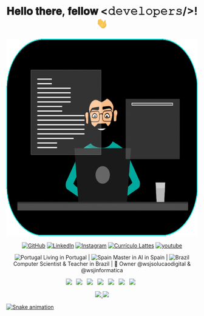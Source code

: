 
<div>
<h1 align="center"> 𝐇𝐞𝐥𝐥𝐨 𝐭𝐡𝐞𝐫𝐞, 𝐟𝐞𝐥𝐥𝐨𝐰 <𝚍𝚎𝚟𝚎𝚕𝚘𝚙𝚎𝚛𝚜/>! <img src="https://github.com/ABSphreak/ABSphreak/blob/master/gifs/Hi.gif?raw=true" width="30px"></h2>
	
</div>

<p align="center">
  <img height="520px" src="https://github.com/ValdirCezar/Autenticacao-Tokens-JWT/blob/master/src/imd-readme.gif?raw=true" />


<p align="center">
	<a href="https://github.com/williamsartijose"><img src="https://img.icons8.com/bubbles/50/000000/github.png" alt="GitHub"/></a>
	<a href="https://www.linkedin.com/in/william-analistadesistema/"><img src="https://img.icons8.com/bubbles/50/000000/linkedin.png" alt="LinkedIn"/></a>
	<a href="https://www.instagram.com/williamsartijose/"><img src="https://img.icons8.com/bubbles/50/000000/instagram.png" alt="Instagram"/></a>
	<a href="http://lattes.cnpq.br/6687923420787618"><img src="https://img.icons8.com/bubbles/50/000000/resume.png" alt="Currículo Lattes"/></a>
	<a href="https://www.youtube.com/@williamsartijose3497"><img src="https://img.icons8.com/bubbles/50/000000/youtube.png" alt="youtube"/></a>
</p>
	
<p align="center"> 
  <img src="https://twemoji.maxcdn.com/v/latest/svg/1f1f5-1f1f9.svg" alt="Portugal" width="15" height="15"/> Living in Portugal |
  <img src="https://twemoji.maxcdn.com/v/latest/svg/1f1ea-1f1f8.svg" alt="Spain" width="15" height="15"/> Master in AI in Spain |
  <img src="https://twemoji.maxcdn.com/v/latest/svg/1f1e7-1f1f7.svg" alt="Brazil" width="15" height="15"/> Computer Scientist & Teacher in Brazil |
  🔧 Owner @wsjsolucaodigital & @wsjinformatica
</p>
</p>

<p align="center">
<img src="https://img.shields.io/badge/HTML%20-%23F7DF1E.svg?&style=for-the-badge&color=E34F26" />&nbsp;&nbsp;
<img src="https://img.shields.io/badge/css%20-%23F7DF1E.svg?&style=for-the-badge&color=5BA8EE" />&nbsp;&nbsp;
<img src="https://img.shields.io/badge/JavaScript%20-%23F7DF1E.svg?&style=for-the-badge&color=F7DF1E" />&nbsp;&nbsp;
<img src="https://img.shields.io/badge/React%20-%23F7DF1E.svg?&style=for-the-badge&color=DD0031" />&nbsp;&nbsp;
<img src="https://img.shields.io/badge/Bootstrap%20-%23F7DF1E.svg?&style=for-the-badge&color=7044A3" />&nbsp;&nbsp;
<img src="https://img.shields.io/badge/Java%20-%23F7DF1E.svg?&style=for-the-badge&color=F7DF1E" />&nbsp;&nbsp;
<img src="https://img.shields.io/badge/Git flow%20-%23F7DF1E.svg?&style=for-the-badge&color=000" />&nbsp;&nbsp;
</p>

 <div align="center">
  <a href="https://github.com/williamsartijose">
  <img height="180em" src="https://github-readme-stats.vercel.app/api?username=williamsartijose&show_icons=true&theme=dracula&include_all_commits=true&count_private=true"/>
  <img height="180em" src="https://github-readme-stats.vercel.app/api/top-langs/?username=williamsartijose&layout=compact&langs_count=7&theme=dracula"/>
</div>
    
  ![Snake animation](https://github.com/williamsartijose/rafaballerini/blob/output/github-contribution-grid-snake.svg)

